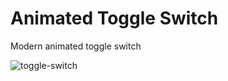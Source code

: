 # Animated Toggle Switch
Modern animated toggle switch

![toggle-switch](https://user-images.githubusercontent.com/30315981/203653056-67a53357-8eda-41d0-89a7-e1fb92520fd5.png)
